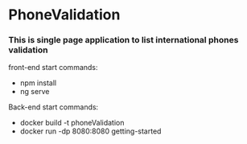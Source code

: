 # PhoneValidation
### This is single page application to list international phones validation

front-end start commands:
- npm install 
- ng serve

Back-end start commands:
- docker build -t phoneValidation
-  docker run -dp 8080:8080 getting-started
